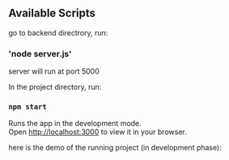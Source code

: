 ## Available Scripts

go to backend directrory, run:
### 'node server.js'
server will run at port 5000

In the project directory, run:

### `npm start`

Runs the app in the development mode.\
Open [http://localhost:3000](http://localhost:3000) to view it in your browser.


here is the demo of the running project (in development phase): 
